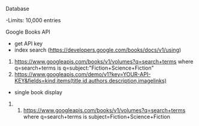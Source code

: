 Database

-Limits: 10,000 entries

Google Books API
-   get API key
-   index search (https://developers.google.com/books/docs/v1/using)
  1.  https://www.googleapis.com/books/v1/volumes?q=search+terms
      where q=search+terms is q=subject:"Fiction+Science+Fiction"
  2.  https://www.googleapis.com/demo/v1?key=YOUR-API-KEY&fields=kind,items(title,id,authors,description,imagelinks)

-   single book display
  1.    1.  https://www.googleapis.com/books/v1/volumes?q=search+terms
        where q=search+terms is subject=Fiction+Science+Fiction
